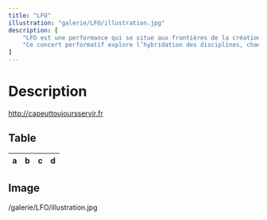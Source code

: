 ```yaml
---
title: "LFO"
illustration: "galerie/LFO/illustration.jpg"
description: [
    "LFO est une performance qui se situe aux frontières de la création sonore et lumineuse. Les trois interprètes s'emparent d'instruments lumineux afin de créer une musique naviguant entre noise, ambient et électro. Le public est plongé au cœur d’un dispositif tumultueux et envoûtant. Cette expérience immersive explore les liens qui se tissent entre la vue et l’ouïe.",
    "Ce concert performatif explore l’hybridation des disciplines, chaque artiste-interprète apporte un regard différent selon son médium et ses singularités. Ainsi l’appropriation de la lumière est multiple, jeux d’ombre et flashs lumineux deviennent source de matière sonore. À l’aide de petits systèmes inventés et bricolés un jeu se crée entre les lampes et les musiciens, ils peuvent leur donner une voix ou dialoguer avec elles. Toute cette machinerie sculpte l’espace et évolue suivant les lieux rencontrés."
]
---
```


# Description

http://capeuttoujoursservir.fr

## Table

| a | b  |  c |  d  |
| - | :- | -: | :-: |

## Image

/galerie/LFO/illustration.jpg